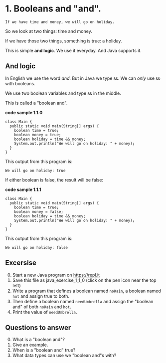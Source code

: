 # 1. Booleans and "and".

`If we have time and money, we will go on holiday.`

So we look at two things: time and money.

If we have those two things, something is true: a holiday.

This is simple **and logic**. We use it everyday. And Java supports it. 

## And logic

In English we use the word *and*. But in Java we type `&&`.  We can *only* use `&&` with booleans.

We use two boolean variables and type `&&` in the middle.

This is called a "boolean and".

**code sample 1.1.0**
```
class Main {
  public static void main(String[] args) {
    boolean time = true;
    boolean money = true;
    boolean holiday = time && money;
    System.out.println("We will go on holiday: " + money);
  }
}
```

This output from this program is:

```
We will go on holiday: true
```

If either boolean is false, the result will be false:

**code sample 1.1.1**
```
class Main {
  public static void main(String[] args) {
    boolean time = true;
    boolean money = false;
    boolean holiday = time && money;
    System.out.println("We will go on holiday: " + money);
  }
}
```

This output from this program is:

```
We will go on holiday: false
```

## Excersise

0. Start a new Java program on https://repl.it
0. Save this file as java_exercise_1_1_0 (click on the pen icon near the top left)
0. Write a program that defines a boolean named `noRain`, a boolean named `hot` and assign true to both. 
0. Then define a boolean named `needUmbrella` and assign the "boolean and" of both `noRain` and `hot`.
0. Print the value of `needUmbrella`.

## Questions to answer ##

0. What is a "boolean and"?
0. Give an example.
0. When is a "boolean and" true?
0. What data types can use we "boolean and"s with?
